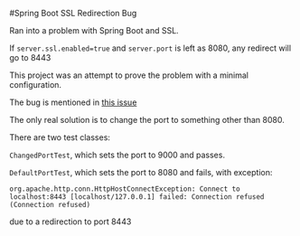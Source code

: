 #Spring Boot SSL Redirection Bug

Ran into a problem with Spring Boot and SSL.

If `server.ssl.enabled=true` and `server.port` is left as 8080, any redirect will go to 8443

This project was an attempt to prove the problem with a minimal configuration.

The bug is mentioned in [this issue](https://github.com/spring-projects/spring-boot/issues/6140)

The only real solution is to change the port to something other than 8080.


There are two test classes:

`ChangedPortTest`, which sets the port to 9000 and passes.


`DefaultPortTest`, which sets the port to 8080 and fails, with exception:
    
    org.apache.http.conn.HttpHostConnectException: Connect to localhost:8443 [localhost/127.0.0.1] failed: Connection refused (Connection refused)

due to a redirection to port 8443
